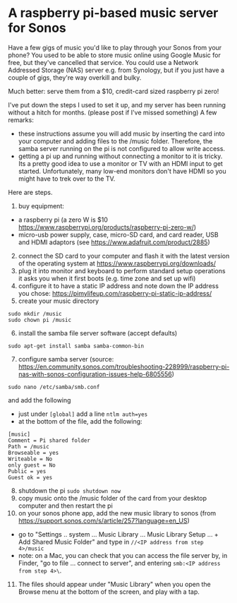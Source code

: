 # A raspberry pi-based music server for Sonos

Have a few gigs of music you'd like to play through your Sonos from your phone? You used to be able to store music online using Google Music for free, but they've cancelled that service. You could use a Network Addressed Storage (NAS) server e.g. from Synology, but if you just have a couple of gigs, they're way overkill and bulky. 

Much better: serve them from a $10, credit-card sized raspberry pi zero! 

I've put down the steps I used to set it up, and my server has been running without a hitch for months. (please post if I've missed something) A few remarks: 
* these instructions assume you will add music by inserting the card into your computer and adding files to the /music folder. Therefore, the samba server running on the pi is not configured to allow write access. 
* getting a pi up and running without connecting a monitor to it is tricky. Its a pretty good idea to use a monitor or TV with an HDMI input to get started. Unfortunately, many low-end monitors don't have HDMI so you might have to trek over to the TV.  

Here are steps. 
1. buy equipment: 
* a raspberry pi (a zero W is $10 https://www.raspberrypi.org/products/raspberry-pi-zero-w/)
* micro-usb power supply, case, micro-SD card, and card reader, USB and HDMI adaptors (see https://www.adafruit.com/product/2885)
2. connect the SD card to your computer and flash it with the latest version of the operating system at https://www.raspberrypi.org/downloads/
3. plug it into monitor and keyboard to perform standard setup operations it asks you when it first boots (e.g. time zone and set up wifi)
4. configure it to have a static IP address and note down the IP address you chose: https://pimylifeup.com/raspberry-pi-static-ip-address/
5. create your music directory 
```
sudo mkdir /music
sudo chown pi /music
```
6. install the samba file server software (accept defaults)
```
sudo apt-get install samba samba-common-bin
```
7. configure samba server (source: https://en.community.sonos.com/troubleshooting-228999/raspberry-pi-nas-with-sonos-configuration-issues-help-6805556)
```
sudo nano /etc/samba/smb.conf
```
and add the following
* just under ``[global]`` add a line ``ntlm auth=yes``
* at the bottom of the file, add the following: 
```
[music]
Comment = Pi shared folder
Path = /music
Browseable = yes
Writeable = No
only guest = No
Public = yes
Guest ok = yes 
```
8. shutdown the pi ``sudo shutdown now``
9. copy music onto the /music folder of the card from your desktop computer and then restart the pi
10. on your sonos phone app, add the new music library to sonos (from https://support.sonos.com/s/article/257?language=en_US)
* go to "Settings .. system ... Music Library ... Music Library Setup ... + Add Shared Music Folder" and type in ``//<IP address from step 4>/music`` 
* note: on a Mac, you can check that you can access the file server by, in Finder, "go to file … connect to server", and entering ``smb:<IP address from step 4>\``. 
11. The files should appear under "Music Library" when you open the Browse menu at the bottom of the screen, and play with a tap. 

